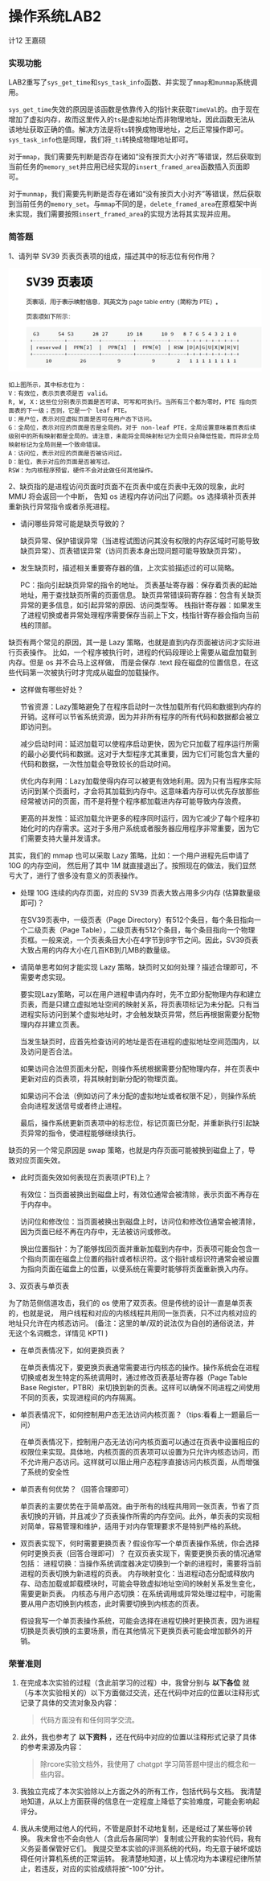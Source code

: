 # 操作系统LAB2

计12 王嘉硕

### 实现功能

LAB2重写了`sys_get_time`和`sys_task_info`函数、并实现了`mmap`和`munmap`系统调用。


`sys_get_time`失效的原因是该函数是依靠传入的指针来获取`TimeVal`的。由于现在增加了虚拟内存，故而这里传入的`ts`是虚拟地址而非物理地址，因此函数无法从该地址获取正确的值。解决方法是将`ts`转换成物理地址，之后正常操作即可。`sys_task_info`也是同理，我们将`_ti`转换成物理地址即可。

对于`mmap`，我们需要先判断是否存在诸如“没有按页大小对齐”等错误，然后获取到当前任务的`memory_set`并应用已经实现的`insert_framed_area`函数插入页面即可。

对于`munmap`，我们需要先判断是否存在诸如“没有按页大小对齐”等错误，然后获取到当前任务的`memory_set`。与`mmap`不同的是，`delete_framed_area`在原框架中尚未实现，我们需要按照`insert_framed_area`的实现方法将其实现并应用。

### 简答题

1、请列举 SV39 页表页表项的组成，描述其中的标志位有何作用？

![sv39_pte.png](sv39_pte.png)

    如上图所示，其中标志位为：
    V：有效位，表示页表项是否 valid。
    R, W, X：这些位分别表示页面是否可读、可写和可执行。当所有三个都为零时，PTE 指向页面表的下一级；否则，它是一个 leaf PTE。
    U：用户位，表示对应虚拟页面是否可在用户态下访问。
    G：全局位，表示对应的页面是否是全局的。对于 non-leaf PTE，全局设置意味着页表后续级别中的所有映射都是全局的。请注意，未能将全局映射标记为全局只会降低性能，而将非全局映射标记为全局则是一个致命错误。
    A：访问位，表示对应的页面是否被访问过。
    D：脏位，表示对应的页面是否被写过。
    RSW：为内核程序预留，硬件不会对此做任何其他操作。

2、缺页指的是进程访问页面时页面不在页表中或在页表中无效的现象，此时 MMU 将会返回一个中断， 告知 os 进程内存访问出了问题。os 选择填补页表并重新执行异常指令或者杀死进程。

- 请问哪些异常可能是缺页导致的？

    缺页异常、保护错误异常（当进程试图访问其没有权限的内存区域时可能导致缺页异常）、页表错误异常（访问页表本身出现问题可能导致缺页异常）。

- 发生缺页时，描述相关重要寄存器的值，上次实验描述过的可以简略。

    PC：指向引起缺页异常的指令的地址。
    页表基址寄存器：保存着页表的起始地址，用于查找缺页所需的页面信息。
    缺页异常错误码寄存器：包含有关缺页异常的更多信息，如引起异常的原因、访问类型等。
    栈指针寄存器：如果发生了进程切换或者异常处理程序需要保存当前上下文，栈指针寄存器会指向当前栈的顶部。

缺页有两个常见的原因，其一是 Lazy 策略，也就是直到内存页面被访问才实际进行页表操作。 比如，一个程序被执行时，进程的代码段理论上需要从磁盘加载到内存。但是 os 并不会马上这样做， 而是会保存 .text 段在磁盘的位置信息，在这些代码第一次被执行时才完成从磁盘的加载操作。

- 这样做有哪些好处？

    节省资源：Lazy策略避免了在程序启动时一次性加载所有代码和数据到内存的开销。这样可以节省系统资源，因为并非所有程序的所有代码和数据都会被立即访问到。

    减少启动时间：延迟加载可以使程序启动更快，因为它只加载了程序运行所需的最小必要代码和数据。这对于大型程序尤其重要，因为它们可能包含大量的代码和数据，一次性加载会导致较长的启动时间。

    优化内存利用：Lazy加载使得内存可以被更有效地利用。因为只有当程序实际访问到某个页面时，才会将其加载到内存中。这意味着内存可以优先存放那些经常被访问的页面，而不是将整个程序都加载进内存可能导致内存浪费。

    更高的并发性：延迟加载允许更多的程序同时运行，因为它减少了每个程序初始化时的内存需求。这对于多用户系统或者服务器应用程序非常重要，因为它们需要支持大量并发请求。

其实，我们的 mmap 也可以采取 Lazy 策略，比如：一个用户进程先后申请了 10G 的内存空间， 然后用了其中 1M 就直接退出了。按照现在的做法，我们显然亏大了，进行了很多没有意义的页表操作。

- 处理 10G 连续的内存页面，对应的 SV39 页表大致占用多少内存 (估算数量级即可)？

    在SV39页表中，一级页表（Page Directory）有512个条目，每个条目指向一个二级页表（Page Table），二级页表有512个条目，每个条目指向一个物理页框。一般来说，一个页表条目大小在4字节到8字节之间。因此，SV39页表大致占用的内存大小在几百KB到几MB的数量级。

- 请简单思考如何才能实现 Lazy 策略，缺页时又如何处理？描述合理即可，不需要考虑实现。

    要实现Lazy策略，可以在用户进程申请内存时，先不立即分配物理内存和建立页表，而是只建立虚拟地址空间的映射关系，将页表项标记为未分配。只有当进程实际访问到某个虚拟地址时，才会触发缺页异常，然后再根据需要分配物理内存并建立页表。

    当发生缺页时，应首先检查访问的地址是否在进程的虚拟地址空间范围内，以及访问是否合法。

    如果访问合法但页面未分配，则操作系统根据需要分配物理内存，并在页表中更新对应的页表项，将其映射到新分配的物理页面。

    如果访问不合法（例如访问了未分配的虚拟地址或者权限不足），则操作系统会向进程发送信号或者终止进程。

    最后，操作系统更新页表项中的标志位，标记页面已分配，并重新执行引起缺页异常的指令，使进程能够继续执行。


缺页的另一个常见原因是 swap 策略，也就是内存页面可能被换到磁盘上了，导致对应页面失效。

- 此时页面失效如何表现在页表项(PTE)上？

    有效位：当页面被换出到磁盘上时，有效位通常会被清除，表示页面不再存在于内存中。

    访问位和修改位：当页面被换出到磁盘上时，访问位和修改位通常会被清除，因为页面已经不再在内存中，无法被访问或修改。

    换出位置指针：为了能够找回页面并重新加载到内存中，页表项可能会包含一个指向页面在磁盘上位置的指针或者标识符。这个指针或标识符通常会被设置为指向页面在磁盘上的位置，以便系统在需要时能够将页面重新换入内存。

3、双页表与单页表

为了防范侧信道攻击，我们的 os 使用了双页表。但是传统的设计一直是单页表的，也就是说， 用户线程和对应的内核线程共用同一张页表，只不过内核对应的地址只允许在内核态访问。 (备注：这里的单/双的说法仅为自创的通俗说法，并无这个名词概念，详情见 KPTI )

- 在单页表情况下，如何更换页表？

    在单页表情况下，要更换页表通常需要进行内核态的操作。操作系统会在进程切换或者发生特定的系统调用时，通过修改页表基址寄存器（Page Table Base Register，PTBR）来切换到新的页表。这样可以确保不同进程之间使用不同的页表，实现进程间的内存隔离。

- 单页表情况下，如何控制用户态无法访问内核页面？（tips:看看上一题最后一问）
  
    在单页表情况下，控制用户态无法访问内核页面可以通过在页表中设置相应的权限位来实现。具体地，内核页面的页表项可以设置为只允许内核态访问，而不允许用户态访问。这样就可以阻止用户态程序直接访问内核页面，从而增强了系统的安全性

- 单页表有何优势？（回答合理即可）

    单页表的主要优势在于简单高效。由于所有的线程共用同一张页表，节省了页表切换的开销，并且减少了页表操作所需的内存空间。此外，单页表的实现相对简单，容易管理和维护，适用于对内存管理要求不是特别严格的系统。

- 双页表实现下，何时需要更换页表？假设你写一个单页表操作系统，你会选择何时更换页表（回答合理即可）？
    在双页表实现下，需要更换页表的情况通常包括：
    进程切换：当操作系统调度器决定切换到一个新的进程时，需要将当前进程的页表切换为新进程的页表。
    内存映射变化：当进程动态分配或释放内存、动态加载或卸载模块时，可能会导致虚拟地址空间的映射关系发生变化，需要更新页表。
    内核态与用户态切换：在系统调用或异常处理过程中，可能需要从用户态切换到内核态，此时需要切换到内核态的页表。

    假设我写一个单页表操作系统，可能会选择在进程切换时更换页表，因为进程切换是页表切换的主要场景，而在其他情况下更换页表可能会增加额外的开销。

### 荣誉准则

1. 在完成本次实验的过程（含此前学习的过程）中，我曾分别与 **以下各位** 就（与本次实验相关的）以下方面做过交流，还在代码中对应的位置以注释形式记录了具体的交流对象及内容：

   > 代码方面没有和任何同学交流。

2. 此外，我也参考了 **以下资料** ，还在代码中对应的位置以注释形式记录了具体的参考来源及内容：

   > 除rcore实验文档外，我使用了 chatgpt 学习简答题中提出的概念和一些内容。

3. 我独立完成了本次实验除以上方面之外的所有工作，包括代码与文档。 我清楚地知道，从以上方面获得的信息在一定程度上降低了实验难度，可能会影响起评分。

4. 我从未使用过他人的代码，不管是原封不动地复制，还是经过了某些等价转换。 我未曾也不会向他人（含此后各届同学）复制或公开我的实验代码，我有义务妥善保管好它们。 我提交至本实验的评测系统的代码，均无意于破坏或妨碍任何计算机系统的正常运转。 我清楚地知道，以上情况均为本课程纪律所禁止，若违反，对应的实验成绩将按“-100”分计。